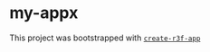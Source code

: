 # my-appx

This project was bootstrapped with [`create-r3f-app`](https://github.com/utsuboco/create-r3f-app)